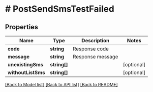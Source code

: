 # # PostSendSmsTestFailed

## Properties

Name | Type | Description | Notes
------------ | ------------- | ------------- | -------------
**code** | **string** | Response code |
**message** | **string** | Response message |
**unexistingSms** | **string[]** |  | [optional]
**withoutListSms** | **string[]** |  | [optional]

[[Back to Model list]](../../README.md#models) [[Back to API list]](../../README.md#endpoints) [[Back to README]](../../README.md)
